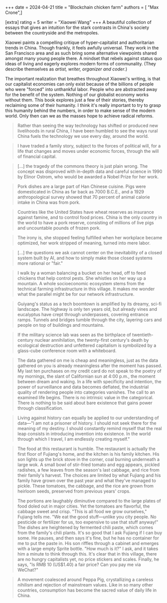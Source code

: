 +++
date = 2024-04-21
title = "Blockchain chicken farm"
authors = [ "Max Crone",]

[extra]
rating = 5
writer = "Xiaowei Wang"
+++
A beautiful collection of essays that gives an intuition for the stark contrasts in China's society between the countryside and the metropoles.
<!-- more -->
Xiaowei paints a compelling critique of hyper-capitalist and authoritarian trends in China.
Though frankly, it feels awfully universal.
They work in the San Francisco area and as such bring some alternative viewpoints shared amongst many young people there.
A mindset that rebels against status quo ideas of living and eagerly explores modern forms of communality.
(They describe themselves as *artist, writer, organizer and coder*.)

The important realization that breathes throughout Xiaowei's writing,
is that our capitalist economies can only exist because of the billions of people who were "forced" into unthankful labor.
People who are abstracted away for the benefit of the system.
Nothing of our globalist economy works without them.
This book explores just a few of their stories, thereby reclaiming some of their humanity.
I think it's really important to try to grasp this humanity behind the numbers, in order to make sense of the modern world.
Only then can we as the masses hope to achieve radical reforms.

> Rather than seeing the way technology has shifted or produced new livelihoods in rural China,
> I have been humbled to see the ways rural China fuels the technology we use every day, around the world.

> I have traded a family story, subject to the forces of political will,
> for a life that changes and moves under economic forces, through the will of financial capital.

> [...] the tragedy of the commons theory is just plain wrong.
> The concept was disproved with in-depth data and careful science in 1990 by Elinor Ostrom,
> who would be awarded a Nobel Prize for her work.

> Pork dishes are a large part of Han Chinese cuisine.
> Pigs were domesticated in China as far back as 7000 B.C.E.,
> and a 1929 anthropological survey showed that 70 percent of animal calorie intake in China was from pork.

> Countries like the United States have wheat reserves as insurance against famine, and to control food prices.
> China is the only country in the world to have a pork reserve,
> consisting of millions of live pigs and uncountable pounds of frozen pork.

> The irony is, she stopped feeling fulfilled when her workplace became optimized,
> her work stripped of meaning, turned into mere labor.

> [...] the questions we ask cannot center on the inevitability of a closed system built by AI,
> and how to simply make those closed systems more rational or "fair."

> I walk by a woman balancing a bucket on her head, off to feed chickens that help control pests.
> She whistles on her way up a mountain.
> A whole socioeconomic ecosystem stems from the technical farming infrastructure in this village.
> It makes me wonder what the parallel might be for our network infrastructure.

> Guiyang's status as a tech boomtown is amplified by its dreamy, sci-fi landscape.
> The highway is only ten years old, but already vines and eucalyptus have crept through underpasses, covering entrance ramps.
> Tunnels and bridges tumble through the city, layering cars and people on top of buildings and mountains.

> If the military science lab was seen as the birthplace of twentieth-century nuclear annihilation,
> the twenty-first century's death by ecological destruction and unfettered capitalism is symbolized by a glass-cube conference room with a whiteboard.

> The data gathered on me is cheap and meaningless, just as the data gathered on you is already meaningless after the moment has passed.
> My last ten purchases on my credit card do not speak to the poetry of my mornings,
> the slant of Californian sun at 4:00 p.m., the moment between dream and waking.
> In a life with specificity and intention, the power of surveillance and data becomes deflated,
> the industrial quality of rendering people into categories vanishes.
> The call to an examined life begins.
> There is no intrinsic value in the categorical.
> There is nothing to be said about bare existence that gains power through classification.

> Living against history can equally be applied to our understanding of data—"I am not a prisoner of history.
> I should not seek there for the meaning of my destiny.
> I should constantly remind myself that the real leap consists in introducing invention into existence.
> In the world through which I travel, I am endlessly creating myself."

> The food at this restaurant is humble.
> The restaurant is actually the first floor of Fujiang's home, and the kitchen is his family kitchen.
> His son lights up the brick stove in the corner, coal burning underneath a large wok.
> A small bowl of stir-fried tomato and egg appears, pickled radishes,
> a few leaves from the season's last cabbage, and rice from their family's harvest.
> The choices are limited by what Fujiang and his family have grown over the past year and what they've managed to pickle.
> These tomatoes, the cabbage, and the rice are grown from heirloom seeds, preserved from previous years' crops.
>
> The portions are laughably diminutive compared to the large plates of food doled out in major cities.
> Yet the tomatoes are flavorful, the cabbage sweet and crisp.
> "This is all food we grow ourselves," Fujiang tells me.
> "We eat the good stuff—unlike you city people. No pesticide or fertilizer for us, too expensive to use that stuff anyway!"
> The dishes are heightened by fermented chili paste, which comes from the family's chili plants.
> It's so good that I ask Fujiang if I can buy some.
> He pauses, and then says it's fine, but he has no container for me to put the paste in.
> His son riffles through a cabinet and emerges with a large empty Sprite bottle.
> "How much is it?" I ask, and it takes him a minute to think through this.
> It's clear that in this village, there are no hungry capitalists yet, no price stickers and scales.
> Finally, he says, "Is RMB 10 (US$1.40) a fair price? Can you pay me via WeChat?"

> A movement coalesced around Peppa Pig, crystallizing a careless nihilism and rejection of mainstream values.
> Like in so many other countries, consumption has become the sacred value of daily life in China.
